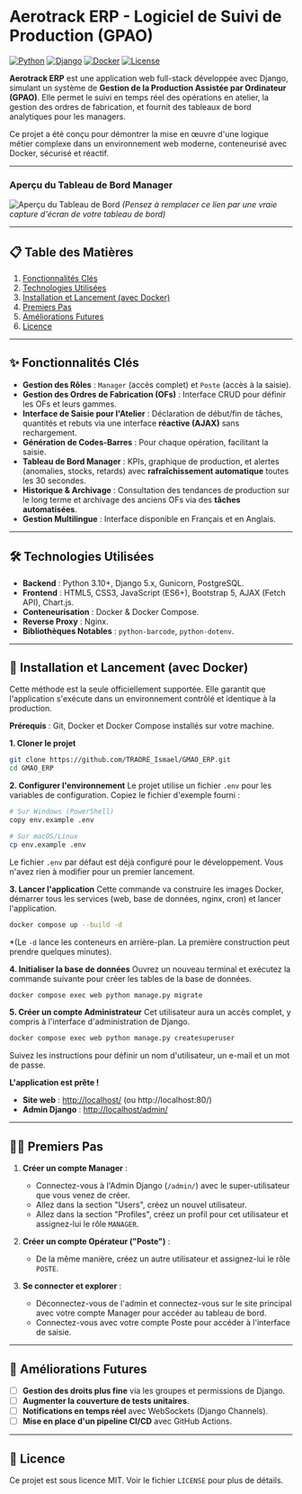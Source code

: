 # Aerotrack ERP - Logiciel de Suivi de Production (GPAO)

[![Python](https://img.shields.io/badge/Python-3.10%2B-blue.svg)](https://www.python.org/)
[![Django](https://img.shields.io/badge/Django-5.x-green.svg)](https://www.djangoproject.com/)
[![Docker](https://img.shields.io/badge/Docker-Ready-blue.svg)](https://www.docker.com/)
[![License](https://img.shields.io/badge/License-MIT-green.svg)](LICENSE)

**Aerotrack ERP** est une application web full-stack développée avec Django, simulant un système de **Gestion de la Production Assistée par Ordinateur (GPAO)**. Elle permet le suivi en temps réel des opérations en atelier, la gestion des ordres de fabrication, et fournit des tableaux de bord analytiques pour les managers.

Ce projet a été conçu pour démontrer la mise en œuvre d'une logique métier complexe dans un environnement web moderne, conteneurisé avec Docker, sécurisé et réactif.

---

### Aperçu du Tableau de Bord Manager
![Aperçu du Tableau de Bord](https://i.imgur.com/YOUR_IMAGE_ID.png)
*(Pensez à remplacer ce lien par une vraie capture d'écran de votre tableau de bord)*

---

## 📋 Table des Matières
1.  [Fonctionnalités Clés](#-fonctionnalités-clés)
2.  [Technologies Utilisées](#-technologies-utilisées)
3.  [Installation et Lancement (avec Docker)](#-installation-et-lancement-avec-docker)
4.  [Premiers Pas](#-premiers-pas)
5.  [Améliorations Futures](#-améliorations-futures)
6.  [Licence](#-licence)

---

## ✨ Fonctionnalités Clés

-   **Gestion des Rôles** : `Manager` (accès complet) et `Poste` (accès à la saisie).
-   **Gestion des Ordres de Fabrication (OFs)** : Interface CRUD pour définir les OFs et leurs gammes.
-   **Interface de Saisie pour l'Atelier** : Déclaration de début/fin de tâches, quantités et rebuts via une interface **réactive (AJAX)** sans rechargement.
-   **Génération de Codes-Barres** : Pour chaque opération, facilitant la saisie.
-   **Tableau de Bord Manager** : KPIs, graphique de production, et alertes (anomalies, stocks, retards) avec **rafraîchissement automatique** toutes les 30 secondes.
-   **Historique & Archivage** : Consultation des tendances de production sur le long terme et archivage des anciens OFs via des **tâches automatisées**.
-   **Gestion Multilingue** : Interface disponible en Français et en Anglais.

---

## 🛠️ Technologies Utilisées

-   **Backend** : Python 3.10+, Django 5.x, Gunicorn, PostgreSQL.
-   **Frontend** : HTML5, CSS3, JavaScript (ES6+), Bootstrap 5, AJAX (Fetch API), Chart.js.
-   **Conteneurisation** : Docker & Docker Compose.
-   **Reverse Proxy** : Nginx.
-   **Bibliothèques Notables** : `python-barcode`, `python-dotenv`.

---

## 🚀 Installation et Lancement (avec Docker)

Cette méthode est la seule officiellement supportée. Elle garantit que l'application s'exécute dans un environnement contrôlé et identique à la production.

**Prérequis** : Git, Docker et Docker Compose installés sur votre machine.

**1. Cloner le projet**
```bash
git clone https://github.com/TRAORE_Ismael/GMAO_ERP.git
cd GMAO_ERP
```

**2. Configurer l'environnement**
Le projet utilise un fichier `.env` pour les variables de configuration. Copiez le fichier d'exemple fourni :

```bash
# Sur Windows (PowerShell)
copy env.example .env

# Sur macOS/Linux
cp env.example .env
```
Le fichier `.env` par défaut est déjà configuré pour le développement. Vous n'avez rien à modifier pour un premier lancement.

**3. Lancer l'application**
Cette commande va construire les images Docker, démarrer tous les services (web, base de données, nginx, cron) et lancer l'application.

```bash
docker compose up --build -d
```
*(Le `-d` lance les conteneurs en arrière-plan. La première construction peut prendre quelques minutes).

**4. Initialiser la base de données**
Ouvrez un nouveau terminal et exécutez la commande suivante pour créer les tables de la base de données.

```bash
docker compose exec web python manage.py migrate
```

**5. Créer un compte Administrateur**
Cet utilisateur aura un accès complet, y compris à l'interface d'administration de Django.

```bash
docker compose exec web python manage.py createsuperuser
```
Suivez les instructions pour définir un nom d'utilisateur, un e-mail et un mot de passe.

**L'application est prête !**
-   **Site web** : [http://localhost/](http://localhost/) (ou http://localhost:80/)
-   **Admin Django** : [http://localhost/admin/](http://localhost/admin/)

---

## 🧑‍💻 Premiers Pas

1.  **Créer un compte Manager** :
    -   Connectez-vous à l'Admin Django (`/admin/`) avec le super-utilisateur que vous venez de créer.
    -   Allez dans la section "Users", créez un nouvel utilisateur.
    -   Allez dans la section "Profiles", créez un profil pour cet utilisateur et assignez-lui le rôle `MANAGER`.

2.  **Créer un compte Opérateur ("Poste")** :
    -   De la même manière, créez un autre utilisateur et assignez-lui le rôle `POSTE`.

3.  **Se connecter et explorer** :
    -   Déconnectez-vous de l'admin et connectez-vous sur le site principal avec votre compte Manager pour accéder au tableau de bord.
    -   Connectez-vous avec votre compte Poste pour accéder à l'interface de saisie.

---

## 🔮 Améliorations Futures

-   [ ] **Gestion des droits plus fine** via les groupes et permissions de Django.
-   [ ] **Augmenter la couverture de tests unitaires**.
-   [ ] **Notifications en temps réel** avec WebSockets (Django Channels).
-   [ ] **Mise en place d'un pipeline CI/CD** avec GitHub Actions.

---

## 📄 Licence
Ce projet est sous licence MIT. Voir le fichier `LICENSE` pour plus de détails.
